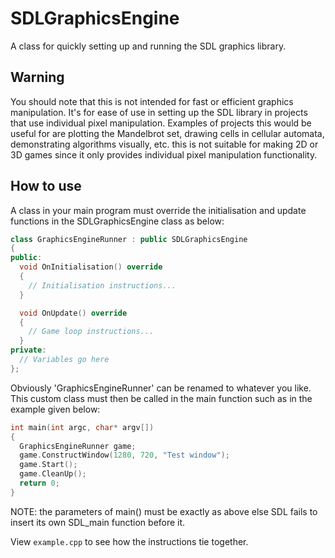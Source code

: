 # SDLGraphicsEngine
A class for quickly setting up and running the SDL graphics library.

## Warning
You should note that this is not intended for fast or efficient graphics manipulation. It's for ease of use in setting up the SDL library in projects that use individual pixel manipulation. Examples of projects this would be useful for are plotting the Mandelbrot set, drawing cells in cellular automata, demonstrating algorithms visually, etc. this is not suitable for making 2D or 3D games since it only provides individual pixel manipulation functionality.

## How to use
A class in your main program must override the initialisation and
update functions in the SDLGraphicsEngine class as below:

```cpp
class GraphicsEngineRunner : public SDLGraphicsEngine
{
public:
  void OnInitialisation() override
  {
    // Initialisation instructions...
  }

  void OnUpdate() override
  {
    // Game loop instructions...
  }
private:
  // Variables go here
};
```
Obviously 'GraphicsEngineRunner' can be renamed to whatever you like. This custom class must then be called in the main function such as
in the example given below:

```cpp
int main(int argc, char* argv[])
{
  GraphicsEngineRunner game;
  game.ConstructWindow(1280, 720, "Test window");
  game.Start();
  game.CleanUp();
  return 0;
}
```

NOTE: the parameters of main() must be exactly as above else SDL
fails to insert its own SDL_main function before it.

View `example.cpp` to see how the instructions tie together.
